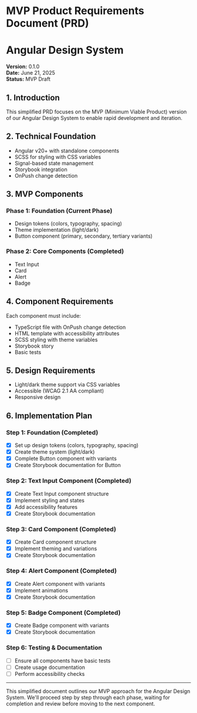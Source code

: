 # MVP Product Requirements Document (PRD)
# Angular Design System

**Version:** 0.1.0  
**Date:** June 21, 2025  
**Status:** MVP Draft  

## 1. Introduction

This simplified PRD focuses on the MVP (Minimum Viable Product) version of our Angular Design System to enable rapid development and iteration.

## 2. Technical Foundation

- Angular v20+ with standalone components
- SCSS for styling with CSS variables
- Signal-based state management
- Storybook integration
- OnPush change detection

## 3. MVP Components

### Phase 1: Foundation (Current Phase)
- Design tokens (colors, typography, spacing)
- Theme implementation (light/dark)
- Button component (primary, secondary, tertiary variants)

### Phase 2: Core Components (Completed)
- Text Input
- Card
- Alert
- Badge

## 4. Component Requirements

Each component must include:
- TypeScript file with OnPush change detection
- HTML template with accessibility attributes
- SCSS styling with theme variables
- Storybook story
- Basic tests

## 5. Design Requirements

- Light/dark theme support via CSS variables
- Accessible (WCAG 2.1 AA compliant)
- Responsive design

## 6. Implementation Plan

### Step 1: Foundation (Completed)
- [x] Set up design tokens (colors, typography, spacing)
- [x] Create theme system (light/dark)
- [x] Complete Button component with variants
- [x] Create Storybook documentation for Button

### Step 2: Text Input Component (Completed)
- [x] Create Text Input component structure
- [x] Implement styling and states
- [x] Add accessibility features
- [x] Create Storybook documentation

### Step 3: Card Component (Completed)
- [x] Create Card component structure
- [x] Implement theming and variations
- [x] Create Storybook documentation

### Step 4: Alert Component (Completed)
- [x] Create Alert component with variants
- [x] Implement animations
- [x] Create Storybook documentation

### Step 5: Badge Component (Completed)
- [x] Create Badge component with variants
- [x] Create Storybook documentation

### Step 6: Testing & Documentation
- [ ] Ensure all components have basic tests
- [ ] Create usage documentation
- [ ] Perform accessibility checks

---

This simplified document outlines our MVP approach for the Angular Design System. We'll proceed step by step through each phase, waiting for completion and review before moving to the next component.
